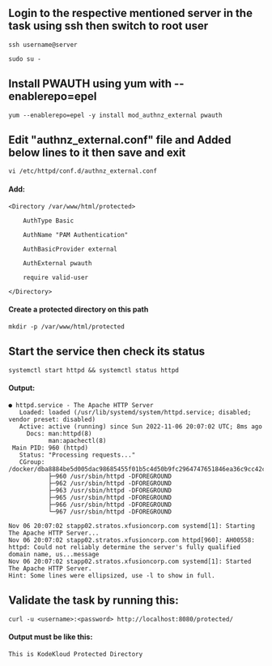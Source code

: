 ## Login to the respective mentioned server in the task using ssh then switch to root user

```
ssh username@server

sudo su -
```

## Install PWAUTH using yum with --enablerepo=epel 
```
yum --enablerepo=epel -y install mod_authnz_external pwauth
```

## Edit "authnz_external.conf" file and Added below lines to it then save and exit
```
vi /etc/httpd/conf.d/authnz_external.conf
```
#### Add:
```
<Directory /var/www/html/protected>

    AuthType Basic

    AuthName "PAM Authentication"

    AuthBasicProvider external

    AuthExternal pwauth

    require valid-user

</Directory>
```
#### Create a protected directory on this path
```
mkdir -p /var/www/html/protected
```

## Start the service then check its status 
```
systemctl start httpd && systemctl status httpd
```
#### Output:
```
● httpd.service - The Apache HTTP Server
   Loaded: loaded (/usr/lib/systemd/system/httpd.service; disabled; vendor preset: disabled)
   Active: active (running) since Sun 2022-11-06 20:07:02 UTC; 8ms ago
     Docs: man:httpd(8)
           man:apachectl(8)
 Main PID: 960 (httpd)
   Status: "Processing requests..."
   CGroup: /docker/dba8884be5d005dac98685455f01b5c4d50b9fc2964747651846ea36c9cc42c9/system.slice/httpd.service
           ├─960 /usr/sbin/httpd -DFOREGROUND
           ├─962 /usr/sbin/httpd -DFOREGROUND
           ├─963 /usr/sbin/httpd -DFOREGROUND
           ├─965 /usr/sbin/httpd -DFOREGROUND
           ├─966 /usr/sbin/httpd -DFOREGROUND
           └─967 /usr/sbin/httpd -DFOREGROUND

Nov 06 20:07:02 stapp02.stratos.xfusioncorp.com systemd[1]: Starting The Apache HTTP Server...
Nov 06 20:07:02 stapp02.stratos.xfusioncorp.com httpd[960]: AH00558: httpd: Could not reliably determine the server's fully qualified domain name, us...message
Nov 06 20:07:02 stapp02.stratos.xfusioncorp.com systemd[1]: Started The Apache HTTP Server.
Hint: Some lines were ellipsized, use -l to show in full.
```


## Validate the task by running this:
```
curl -u <username>:<password> http://localhost:8080/protected/
```

#### Output must be like this:
```
This is KodeKloud Protected Directory
```




















































